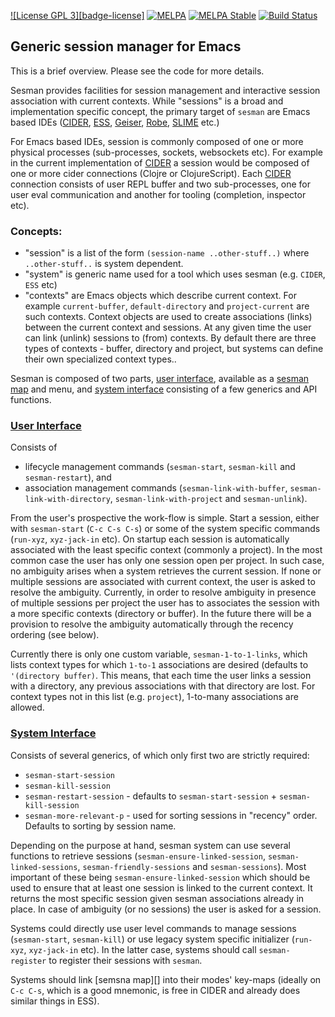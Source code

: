 [![License GPL 3][badge-license]](http://www.gnu.org/licenses/gpl-3.0.txt)
[![MELPA](http://melpa.org/packages/cider-badge.svg)](http://melpa.org/#/sesman)
[![MELPA Stable](http://stable.melpa.org/packages/sesman-badge.svg)](http://stable.melpa.org/#/sesman)
[![Build Status](https://travis-ci.org/vspinu/sesman.png?branch=master)](https://travis-ci.org/vspinu/sesman)

## Generic session manager for Emacs

This is a brief overview. Please see the code for more details.

Sesman provides facilities for session management and interactive session association with current contexts. While "sessions" is a broad and implementation specific concept, the primary target of `sesman` are Emacs based IDEs ([CIDER][], [ESS][], [Geiser][], [Robe][], [SLIME][] etc.)

For Emacs based IDEs, session is commonly composed of one or more physical processes (sub-processes, sockets, websockets etc). For example in the current implementation of [CIDER][] a session would be composed of one or more cider connections (Clojre or ClojureScript). Each [CIDER][] connection consists of user REPL buffer and two sub-processes, one for user eval communication and another for tooling (completion, inspector etc).

### Concepts:

  - "session" is a list of the form `(session-name ..other-stuff..)` where `..other-stuff..` is system dependent.
  - "system" is generic name used for a tool which uses sesman (e.g. `CIDER`, `ESS` etc)
  - "contexts" are Emacs objects which describe current context. For example `current-buffer`, `default-directory` and `project-current` are such contexts. Context objects are used to create associations (links) between the current context and sessions. At any given time the user can link (unlink) sessions to (from) contexts. By default there are three types of contexts - buffer, directory and project, but systems can define their own specialized context types..
  
Sesman is composed of two parts, [user interface][], available as a [sesman map][] and menu, and [system interface][] consisting of a few generics and API functions.

### [User Interface][]

Consists of 

 - lifecycle management commands (`sesman-start`, `sesman-kill` and `sesman-restart`), and
 - association management commands (`sesman-link-with-buffer`, `sesman-link-with-directory`, `sesman-link-with-project` and `sesman-unlink`). 

From the user's prospective the work-flow is simple. Start a session, either with `sesman-start` (`C-c C-s C-s`) or some of the system specific commands (`run-xyz`, `xyz-jack-in` etc). On startup each session is automatically associated with the least specific context (commonly a project). In the most common case the user has only one session open per project. In such case, no ambiguity arises when a system retrieves the current session. If none or multiple sessions are associated with current context, the user is asked to resolve the ambiguity. Currently, in order to resolve ambiguity in presence of multiple sessions per project the user has to associates the session with a more specific contexts (directory or buffer). In the future there will be a provision to resolve the ambiguity automatically through the recency ordering (see below).

Currently there is only one custom variable, `sesman-1-to-1-links`, which lists context types for which `1-to-1` associations are desired (defaults to `'(directory buffer)`. This means, that each time the user links a session with a directory, any previous associations with that directory are lost. For context types not in this list (e.g. `project`), 1-to-many associations are allowed. 

### [System Interface][]

Consists of several generics, of which only first two are strictly required:

  - `sesman-start-session`
  - `sesman-kill-session`
  - `sesman-restart-session` - defaults to `sesman-start-session` + `sesman-kill-session`
  - `sesman-more-relevant-p` - used for sorting sessions in "recency" order. Defaults to sorting by session name.
  <!-- - `sesman-friendly-session-p` - used to define friendly sessions (e.g. dependency projects). -->
  
Depending on the purpose at hand, sesman system can use several functions to retrieve sessions (`sesman-ensure-linked-session`, `sesman-linked-sessions`, `sesman-friendly-sessions`  and `sesman-sessions`). Most important of these being `sesman-ensure-linked-session` which should be used to ensure that at least one session is linked to the current context. It returns the most specific session given sesman associations already in place. In case of ambiguity (or no sessions) the user is asked for a session.

Systems could directly use user level commands to manage sessions (`sesman-start`, `sesman-kill`) or use legacy system specific initializer (`run-xyz`, `xyz-jack-in` etc). In the latter case, systems should call `sesman-register` to register their sessions with `sesman`.

Systems should link [semsna map][] into their modes' key-maps (ideally on `C-c C-s`, which is a good mnemonic, is free in CIDER and already does similar things in ESS).


[user interface]: https://github.com/vspinu/sesman/blob/master/sesman.el#L55
[system interface]: https://github.com/vspinu/sesman/blob/master/sesman.el#L216
[sesman map]: https://github.com/vspinu/sesman/blob/master/sesman.el#L168

[cider]: https://github.com/clojure-emacs/cider
[ess]: https://ess.r-project.org/
[geiser]: https://github.com/jaor/geiser
[robe]: https://github.com/dgutov/robe
[slime]: https://common-lisp.net/project/slime/
